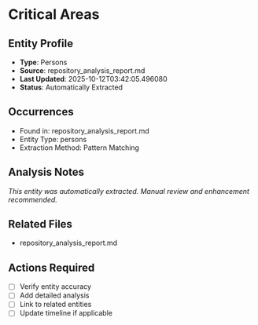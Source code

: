 # Critical Areas

## Entity Profile
- **Type**: Persons
- **Source**: repository_analysis_report.md
- **Last Updated**: 2025-10-12T03:42:05.496080
- **Status**: Automatically Extracted

## Occurrences
- Found in: repository_analysis_report.md
- Entity Type: persons
- Extraction Method: Pattern Matching

## Analysis Notes
*This entity was automatically extracted. Manual review and enhancement recommended.*

## Related Files
- repository_analysis_report.md

## Actions Required
- [ ] Verify entity accuracy
- [ ] Add detailed analysis
- [ ] Link to related entities
- [ ] Update timeline if applicable
